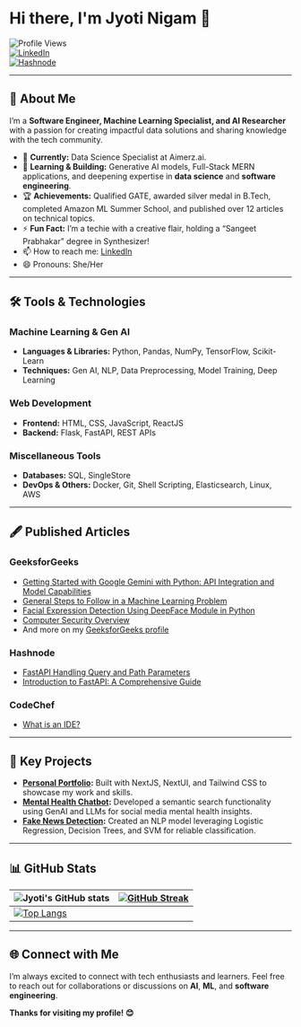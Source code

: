 # Hi there, I'm Jyoti Nigam 👋

![Profile Views](https://komarev.com/ghpvc/?username=phoenix0706&color=blue)  
[![LinkedIn](https://img.shields.io/badge/LinkedIn-Jyoti%20Nigam-0077B5?style=for-the-badge&logo=linkedin)](https://www.linkedin.com/in/jyotinigam-phoenix/)  
[![Hashnode](https://img.shields.io/badge/Hashnode-PhoenixWrites-2962FF?style=for-the-badge&logo=hashnode)](https://phoenixwrites.hashnode.dev/)

---

## 🌟 About Me
I’m a **Software Engineer, Machine Learning Specialist, and AI Researcher** with a passion for creating impactful data solutions and sharing knowledge with the tech community.

- 🔭 **Currently:** Data Science Specialist at Aimerz.ai.
- 🌱 **Learning & Building:** Generative AI models, Full-Stack MERN applications, and deepening expertise in **data science** and **software engineering**.
- 🏆 **Achievements:** Qualified GATE, awarded silver medal in B.Tech, completed Amazon ML Summer School, and published over 12 articles on technical topics.
- ⚡ **Fun Fact:** I’m a techie with a creative flair, holding a “Sangeet Prabhakar” degree in Synthesizer!
- 📫 How to reach me: [LinkedIn](https://www.linkedin.com/in/jyotinigam-phoenix/)
- 😄 Pronouns: She/Her

---


## 🛠️ Tools & Technologies

### Machine Learning & Gen AI
- **Languages & Libraries:** Python, Pandas, NumPy, TensorFlow, Scikit-Learn
- **Techniques:** Gen AI, NLP, Data Preprocessing, Model Training, Deep Learning

### Web Development
- **Frontend:** HTML, CSS, JavaScript, ReactJS
- **Backend:** Flask, FastAPI, REST APIs

### Miscellaneous Tools
- **Databases:** SQL, SingleStore
- **DevOps & Others:** Docker, Git, Shell Scripting, Elasticsearch, Linux, AWS

---

## 🖋️ Published Articles
### GeeksforGeeks
- [Getting Started with Google Gemini with Python: API Integration and Model Capabilities](https://www.geeksforgeeks.org/getting-started-with-google-gemini-with-python-api-integration-and-model-capabilities/)
- [General Steps to Follow in a Machine Learning Problem](https://www.geeksforgeeks.org/general-steps-to-follow-in-a-machine-learning-problem/)
- [Facial Expression Detection Using DeepFace Module in Python](https://www.geeksforgeeks.org/facial-expression-detection-using-deepface-module-in-python/)
- [Computer Security Overview](https://www.geeksforgeeks.org/computer-security-overview/)
- And more on my [GeeksforGeeks profile](https://www.geeksforgeeks.org/user/jyotinigam2370/)

### Hashnode
- [FastAPI Handling Query and Path Parameters](https://phoenixwrites.hashnode.dev/exploring-fastapi-handling-query-and-path-parameters)
- [Introduction to FastAPI: A Comprehensive Guide](https://phoenixwrites.hashnode.dev/unlocking-the-power-of-fastapi-a-comprehensive-introduction-and-step-by-step-tutorial-for-building-your-first-fastapi-application)

### CodeChef
- [What is an IDE?](https://blog.codechef.com/2022/05/20/what-is-an-integrated-development-environment/)

---
## 🧩 Key Projects

- **[Personal Portfolio](https://github.com/phoenix0706/Portfolio):** Built with NextJS, NextUI, and Tailwind CSS to showcase my work and skills.
- **[Mental Health Chatbot](https://dagshub.com/Omdena/HyderabadIndiaChapter_MentalHealthWellbeingFomoSocialMedia/src/team-3):** Developed a semantic search functionality using GenAI and LLMs for social media mental health insights.
- **[Fake News Detection](https://github.com/phoenix0706/Fake-News-Detection-Using-NLP):** Created an NLP model leveraging Logistic Regression, Decision Trees, and SVM for reliable classification.

---

## 📊 GitHub Stats

| ![Jyoti's GitHub stats](https://github-readme-stats.vercel.app/api?username=phoenix0706&show_icons=true&theme=radical) | [![GitHub Streak](https://github-readme-streak-stats.herokuapp.com?user=phoenix0706&theme=dark&date_format=M%20j%5B%2C%20Y%5D)](https://git.io/streak-stats) |
| ------------------------------------------------------------ | ------------------------------------------------------------ |
| [![Top Langs](https://github-readme-stats.vercel.app/api/top-langs/?username=phoenix0706&layout=compact&theme=radical)](https://github.com/anuraghazra/github-readme-stats) |                                                              |

---

## 🌐 Connect with Me
I’m always excited to connect with tech enthusiasts and learners. Feel free to reach out for collaborations or discussions on **AI**, **ML**, and **software engineering**.

**Thanks for visiting my profile! 😊**

